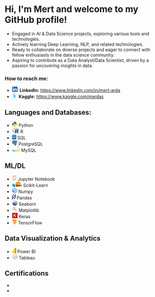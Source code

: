 # Hi, I'm Mert and welcome to my GitHub profile!

- Engaged in AI & Data Science projects, exploring various tools and technologies.
- Actively learning Deep Learning, NLP, and related technologies.
- Ready to collaborate on diverse projects and eager to connect with fellow enthusiasts in the data science community.
- Aspiring to contribute as a Data Analyst/Data Scientist, driven by a passion for uncovering insights in data.

### How to reach me:
- <img height="17" src="img/linkedin.png"> **LinkedIn:** https://www.linkedin.com/in/mert-arda
- <img height="17" src="img/kaggle2.png"> **Kaggle:** https://www.kaggle.com/mardas

## Languages and Databases:

- <img height="17" src="img/python.png"> Python
- <img height="17" src="img/r.png"> R
- <img height="17" src="img/sql.png"> SQL
- <img height="17" src="img/postgres.png"> PostgreSQL
- <img height="17" src="img/mysql.png"> MySQL

## ML/DL

- <img height="17" src="img/jupyter.png"> Jupyter Notebook
- <img height="17" src="img/scikitlearn.png"> Scikit-Learn
- <img height="17" src="img/numpy.png"> Numpy
- <img height="17" src="img/pandas.png"> Pandas
- <img height="17" src="img/seaborn.png"> Seaborn
- <img height="17" src="img/matplotlib.png"> Matplotlib
- <img height="17" src="img/keras.png"> Keras
- <img height="17" src="img/tensorflow.png"> TensorFlow

## Data Visualization & Analytics

- <img height="17" src="img/powerbi.png"> Power BI
- <img height="17" src="img/tableau.png"> Tableau

## Certifications

-
-



